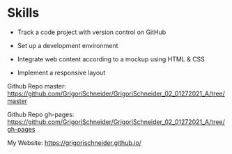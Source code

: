 # Skills 

+ Track a code project with version control on GitHub

+ Set up a development environment

+ Integrate web content according to a mockup using HTML & CSS

+ Implement a responsive layout



Github Repo master:
https://github.com/GrigoriSchneider/GrigoriSchneider_02_01272021_A/tree/master

Github Repo gh-pages:
https://github.com/GrigoriSchneider/GrigoriSchneider_02_01272021_A/tree/gh-pages


My Website:
https://grigorischneider.github.io/